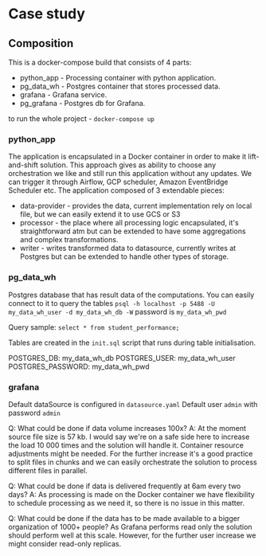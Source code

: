 # Case study
## Composition
This is a docker-compose build that consists of 4 parts:
+ python_app - Processing container with python application.
+ pg_data_wh - Postgres container that stores processed data.
+ grafana - Grafana service.
+ pg_grafana - Postgres db for Grafana.  

to run the whole project - `docker-compose up`

### python_app
The application is encapsulated in a Docker container in order to make it lift-and-shift solution.
This approach gives as ability to choose any orchestration we like and still run this application without any updates.
We can trigger it through Airflow, GCP scheduler, Amazon EventBridge Scheduler etc.
The application composed of 3 extendable pieces:
+ data-provider - provides the data, current implementation rely on local file, but we can easily extend it to use GCS or S3 
+ processor - the place where all processing logic encapsulated, it's straightforward atm but can be extended to have some aggregations and complex transformations.
+ writer - writes transformed data to datasource, currently writes at Postgres but can be extended to handle other types of storage.

### pg_data_wh
Postgres database that has result data of the computations. You can easily connect to it to query the tables
`psql -h localhost -p 5488 -U my_data_wh_user -d my_data_wh_db -W`
password is `my_data_wh_pwd`

Query sample:
`select * from student_performance;`

Tables are created in the `init.sql` script that runs during table initialisation.

POSTGRES_DB: my_data_wh_db
POSTGRES_USER: my_data_wh_user
POSTGRES_PASSWORD: my_data_wh_pwd

### grafana
Default dataSource is configured in `datasource.yaml` 
Default user `admin` with password `admin`



Q: What could be done if data volume increases 100x?
A: At the moment source file size is 57 kb. I would say we're on a safe side here to increase the load 10 000 times and the solution will handle it.
Container resource adjustments might be needed. For the further increase it's a good practice to split files in chunks and we can easily orchestrate the solution to process different files in parallel.


Q: What could be done if data is delivered frequently at 6am every two days?
A: As processing is made on the Docker container we have flexibility to schedule processing as we need it, so there is no issue in this matter.

Q: What could be done if the data has to be made available to a bigger organization of 1000+ people?
As Grafana performs read only the solution should perform well at this scale. However, for the further user increase we might consider read-only replicas.